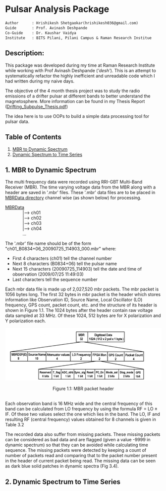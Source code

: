 # Pulsar Analysis Package
```
Author      : Hrishikesh Shetgaokar(hrishikesh036@gmail.com)
Guide       : Prof. Avinash Deshpande
Co-Guide    : Dr. Kaushar Vaidya
Institute   : BITS Pilani, Pilani Campus & Raman Research Institue  
```

## Description:

This package was developed during my time at Raman Research Institute while working
with Prof Avinash Deshpande (*'desh'*). This is an attempt to systematically refactor
the highly inefficient and unreadable code which I had written during my naive days.

The objective of the 4 month thesis project was to study the radio emissions of a drifter
pulsar at different bands to better understand the magnetosphere. More information can be found 
in my Thesis Report ([Drifting_Subpulse_Thesis.pdf](Drifting_Subpulse_Thesis.pdf))

The idea here is to use OOPs to build a simple data processing tool for pulsar data.

## Table of Contents
1. [MBR to Dynamic Spectrum](#1-mbr-to-dynamic-spectrum)
2. [Dynamic Spectrum to Time Series](#2-dynamic-spectrum-to-time-series)


## 1. MBR to Dynamic Spectrum
The multi frequency data were recorded using RRI-GBT Multi-Band Receiver (MBR). The time varying voltage data from the MBR along with a header are saved in '.mbr' files.
These '.mbr' data files are to be placed in [MBRData directory](MBRData) channel wise (as shown below) for processing.

<ins>MBRData</ins>  
    |--> ch01  
    |--> ch02  
    |--> ch03  
    |--> ch04  
    ...

The '.mbr' file name should be of the form "ch01_B0834+06_20090725_114903_000.mbr" where:
* First 4 characters (ch01) tell the channel number
* Next 8 characters (B0834+06) tell the pulsar name 
* Next 15 characters (20090725_114903) tell the date and time of observation (2009/07/25 11:49:03)
* Last characters tell the sequence number

Each mbr data file is made up of 2,027,520 mbr packets. The mbr packet is 1056 bytes long. 
The first 32 bytes in mbr packet is the header which stores information like Observation ID, Source Name, Local Oscillator 
(LO) frequency, GPS count, packet count, etc. and the structure of its header is shown in Figure 1.1. The 1024 bytes after the 
header contain raw voltage data sampled at 33 MHz. Of these 1024, 512 bytes are for X polarization and Y polarization each.

<p align="center">
  <img src="readmeImages/mbrPacket.png"/>
</p>
<p align="center">
  <a>Figure 1.1: MBR packet header</a>
  <br><br>
</p>

Each observation band is 16 MHz wide and the central frequency of this band can be calculated from LO frequency by using the formula RF = LO ± IF. Of these two values select the one which lies in the band. The LO, IF and resulting RF (central frequency) values obtained for 8 channels is given in Table 3.2

The recorded data also suffer from missing packets. These missing packets can be considered as bad data and are flagged (given a value -9999 in dynamic spectrum) so that they can be avoided while calculating time sequence. The missing packets were detected by keeping a count of number of packets read and comparing that to the packet number present in the header of current packet being read. The missing data can be seen as dark blue solid patches in dynamic spectra (Fig 3.4).


## 2. Dynamic Spectrum to Time Series 
